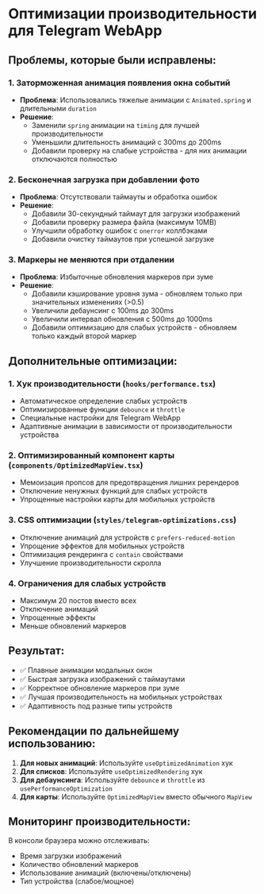 # Оптимизации производительности для Telegram WebApp

## Проблемы, которые были исправлены:

### 1. Заторможенная анимация появления окна событий
- **Проблема**: Использовались тяжелые анимации с `Animated.spring` и длительными `duration`
- **Решение**: 
  - Заменили `spring` анимации на `timing` для лучшей производительности
  - Уменьшили длительность анимаций с 300ms до 200ms
  - Добавили проверку на слабые устройства - для них анимации отключаются полностью

### 2. Бесконечная загрузка при добавлении фото
- **Проблема**: Отсутствовали таймауты и обработка ошибок
- **Решение**:
  - Добавили 30-секундный таймаут для загрузки изображений
  - Добавили проверку размера файла (максимум 10MB)
  - Улучшили обработку ошибок с `onerror` коллбэками
  - Добавили очистку таймаутов при успешной загрузке

### 3. Маркеры не меняются при отдалении
- **Проблема**: Избыточные обновления маркеров при зуме
- **Решение**:
  - Добавили кэширование уровня зума - обновляем только при значительных изменениях (>0.5)
  - Увеличили дебаунсинг с 100ms до 300ms
  - Увеличили интервал обновления с 500ms до 1000ms
  - Добавили оптимизацию для слабых устройств - обновляем только каждый второй маркер

## Дополнительные оптимизации:

### 1. Хук производительности (`hooks/performance.tsx`)
- Автоматическое определение слабых устройств
- Оптимизированные функции `debounce` и `throttle`
- Специальные настройки для Telegram WebApp
- Адаптивные анимации в зависимости от производительности устройства

### 2. Оптимизированный компонент карты (`components/OptimizedMapView.tsx`)
- Мемоизация пропсов для предотвращения лишних ререндеров
- Отключение ненужных функций для слабых устройств
- Упрощенные настройки карты для мобильных устройств

### 3. CSS оптимизации (`styles/telegram-optimizations.css`)
- Отключение анимаций для устройств с `prefers-reduced-motion`
- Упрощение эффектов для мобильных устройств
- Оптимизация рендеринга с `contain` свойствами
- Улучшение производительности скролла

### 4. Ограничения для слабых устройств
- Максимум 20 постов вместо всех
- Отключение анимаций
- Упрощенные эффекты
- Меньше обновлений маркеров

## Результат:
- ✅ Плавные анимации модальных окон
- ✅ Быстрая загрузка изображений с таймаутами
- ✅ Корректное обновление маркеров при зуме
- ✅ Лучшая производительность на мобильных устройствах
- ✅ Адаптивность под разные типы устройств

## Рекомендации по дальнейшему использованию:

1. **Для новых анимаций**: Используйте `useOptimizedAnimation` хук
2. **Для списков**: Используйте `useOptimizedRendering` хук
3. **Для дебаунсинга**: Используйте `debounce` и `throttle` из `usePerformanceOptimization`
4. **Для карты**: Используйте `OptimizedMapView` вместо обычного `MapView`

## Мониторинг производительности:

В консоли браузера можно отслеживать:
- Время загрузки изображений
- Количество обновлений маркеров
- Использование анимаций (включены/отключены)
- Тип устройства (слабое/мощное)
